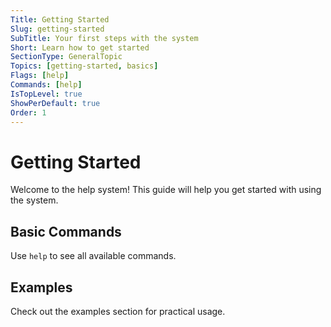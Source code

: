 ```yaml
---
Title: Getting Started
Slug: getting-started
SubTitle: Your first steps with the system
Short: Learn how to get started
SectionType: GeneralTopic
Topics: [getting-started, basics]
Flags: [help]
Commands: [help]
IsTopLevel: true
ShowPerDefault: true
Order: 1
---
```


# Getting Started

Welcome to the help system! This guide will help you get started with using the system.

## Basic Commands

Use `help` to see all available commands.

## Examples

Check out the examples section for practical usage.
